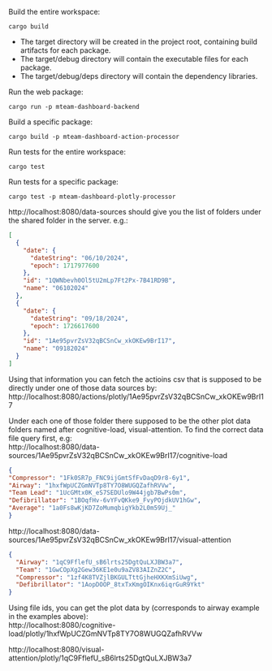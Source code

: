 Build the entire workspace:

```shell
cargo build
```

* The target directory will be created in the project root, containing build artifacts for each package.
* The target/debug directory will contain the executable files for each package.
* The target/debug/deps directory will contain the dependency libraries.

Run the web package:

```shell
cargo run -p mteam-dashboard-backend
```

Build a specific package:

```shell
cargo build -p mteam-dashboard-action-processor
```

Run tests for the entire workspace:

```shell
cargo test
```

Run tests for a specific package:

```shell
cargo test -p mteam-dashboard-plotly-processor
```


http://localhost:8080/data-sources should give you the list of folders under the shared folder in the server. e.g.:
```json
[
  {
    "date": {
      "dateString": "06/10/2024",
      "epoch": 1717977600
    },
    "id": "1QWNbevh0Ol5tU2mLp7Ft2Px-7B41RD9B",
    "name": "06102024"
  },
  {
    "date": {
      "dateString": "09/18/2024",
      "epoch": 1726617600
    },
    "id": "1Ae95pvrZsV32qBCSnCw_xkOKEw9BrI17",
    "name": "09182024"
  }
]
```
Using that information you can fetch the actioins csv that is supposed to be directly under one of those data sources by:
http://localhost:8080/actions/plotly/1Ae95pvrZsV32qBCSnCw_xkOKEw9BrI17

Under each one of those folder there supposed to be the other plot data folders named after cognitive-load, visual-attention. 
To find the correct data file query first, e.g:  
http://localhost:8080/data-sources/1Ae95pvrZsV32qBCSnCw_xkOKEw9BrI17/cognitive-load 
```json
{
"Compressor": "1Fk0SR7p_FNC9ijGmtSfFvDaqD9r8-6y1",
"Airway": "1hxfWpUCZGmNVTp8TY7O8WUGQZafhRVVw",
"Team Lead": "1UcGMtx0K_eS7SEDUlo9W44jgb7BwPs0m",
"Defibrillator": "1BOqfHv-6vYFvQKke9_FvyPOjdkUV1hGw",
"Average": "1a0Fs8wKjKD7ZoMumqbigYkb2L0m59Uj_"
}
```
http://localhost:8080/data-sources/1Ae95pvrZsV32qBCSnCw_xkOKEw9BrI17/visual-attention

```json
{
  "Airway": "1qC9FflefU_sB6lrts25DgtQuLXJBW3a7",
  "Team": "1GwCOpXg2Gew36KE1e0u9aZV83AIZnZ2C",
  "Compressor": "1zf4K8TVZjlBKGULTttGjheHXKXmSiUwg",
  "Defibrillator": "1AopDOOP_8txTxKmgOIKnx6iqrGuR9Ykt"
}
```

Using file ids, you can get the plot data by (corresponds to airway example in the examples above):  
http://localhost:8080/cognitive-load/plotly/1hxfWpUCZGmNVTp8TY7O8WUGQZafhRVVw

http://localhost:8080/visual-attention/plotly/1qC9FflefU_sB6lrts25DgtQuLXJBW3a7